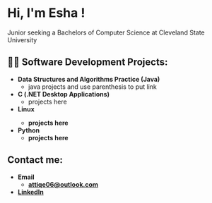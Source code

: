 <h1>Hi, I'm Esha !</h1>
Junior seeking a Bachelors of Computer Science at Cleveland State University

<h2>👨‍💻 Software Development Projects:</h2>

- <b>Data Structures and Algorithms Practice (Java)</b>
  - java projects and use parenthesis to put link
- <b>C (.NET Desktop Applications)</b>
  - projects here
- <b>Linux
  - projects here
- <b>Python</b>
  - projects here


<h2>Contact me:</h2>

- <b>Email</b>
  - attiqe06@outlook.com
- <b>[LinkedIn](https://www.linkedin.com/in/esha-attiq/)</b>


<!--
**joshmadakor1/joshmadakor1** is a ✨ _special_ ✨ repository because its `README.md` (this file) appears on your GitHub profile.

Here are some ideas to get you started:

- 🔭 I’m currently working on ...
- 🌱 I’m currently learning ...
- 👯 I’m looking to collaborate on ...
- 🤔 I’m looking for help with ...
- 💬 Ask me about ...
- 📫 How to reach me: ...
- 😄 Pronouns: ...
- ⚡ Fun fact: ...
-->
